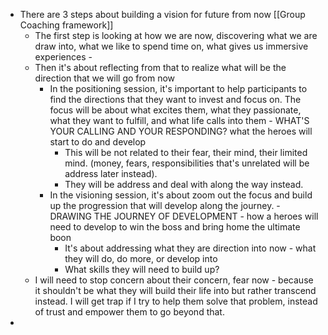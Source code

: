 - There are 3 steps about building a vision for future from now [[Group Coaching framework]]
    - The first step is looking at how we are now, discovering what we are draw into, what we like to spend time on, what gives us immersive experiences - 
    - Then it's about reflecting from that to realize what will be the direction that we will go from now
        - In the positioning session, it's important to help participants to find the directions that they want to invest and focus on. The focus will be about what excites them, what they passionate, what they want to fulfill, and what life calls into them - WHAT'S YOUR CALLING AND YOUR RESPONDING? what the heroes will start to do and develop
            - This will be not related to their fear, their mind, their limited mind. (money, fears, responsibilities that's unrelated will be address later instead).
            - They will be address and deal with along the way instead.
        - In the visioning session, it's about zoom out the focus and build up the progression that will develop along the journey. - DRAWING THE JOURNEY OF DEVELOPMENT - how a heroes will need to develop to win the boss and bring home the ultimate boon
            - It's about addressing what they are direction into now - what they will do, do more, or develop into
            - What skills they will need to build up?
    - I will need to stop concern about their concern, fear now - because it shouldn't be what they will build their life into but rather transcend instead. I will get trap if I try to help them solve that problem, instead of trust and empower them to go beyond that.
- 
